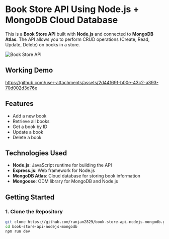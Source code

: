 # Book Store API Using Node.js + MongoDB Cloud Database

This is a **Book Store API** built with **Node.js** and connected to **MongoDB Atlas**. The API allows you to perform CRUD operations (Create, Read, Update, Delete) on books in a store.

![Book Store API](https://github.com/user-attachments/assets/b24476fc-85d2-405a-8480-cf1bc4fb97fc)

## Working Demo




https://github.com/user-attachments/assets/2d44f69f-b00e-43c2-a393-70d002d3d76e





## Features

- Add a new book
- Retrieve all books
- Get a book by ID
- Update a book
- Delete a book

## Technologies Used

- **Node.js**: JavaScript runtime for building the API
- **Express.js**: Web framework for Node.js
- **MongoDB Atlas**: Cloud database for storing book information
- **Mongoose**: ODM library for MongoDB and Node.js

## Getting Started

### 1. Clone the Repository

```bash
git clone https://github.com/ranjan2829/book-store-api-nodejs-mongodb.git
cd book-store-api-nodejs-mongodb
npm run dev
